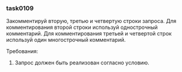 
### task0109

Закомментируй вторую, третью и четвертую строки запроса.
Для комментирования второй строки используй однострочный комментарий.
Для комментирования третьей и четвертой строк используй один многострочный комментарий.


Требования:
1.	Запрос должен быть реализован согласно условию.



